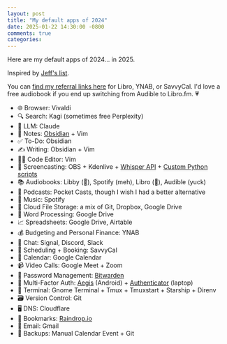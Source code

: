```yaml
---
layout: post
title: "My default apps of 2024"
date: 2025-01-22 14:30:00 -0800
comments: true
categories: 
---
```


Here are my default apps of 2024... in 2025.

Inspired by [Jeff's list](https://micro.webology.dev/2024/12/19/default-apps.html).

You can [find my referral links here](https://raindrop.io/treyhunner/referral-links-47224019) for Libro, YNAB, or SavvyCal.
I'd love a free audiobook if you end up switching from Audible to Libro.fm. 💗

- 🌐 Browser: Vivaldi
- 🔍 Search: Kagi (sometimes free Perplexity)
- 🤖 LLM: Claude
- 📝 Notes: [Obsidian](https://obsidian.md) + Vim
- ✅ To-Do: Obsidian
- ✍ Writing: Obsidian + Vim
- 🧑‍💻 Code Editor: Vim
- 📼 Screencasting: OBS + Kdenlive + [Whisper API](https://github.com/treyhunner/dotfiles/blob/0ab0a3d2df45940e38aad5729f5cdc1c72932226/bin/caption) + [Custom Python scripts](https://github.com/treyhunner/dotfiles/blob/0ab0a3d2df45940e38aad5729f5cdc1c72932226/bin/normalize)
- 📚 Audiobooks: Libby (💖), Spotify (meh), Libro (💖), Audible (yuck)
- 🎤 Podcasts: Pocket Casts, though I wish I had a better alternative
- 🎵 Music: Spotify
- 📁 Cloud File Storage: a mix of Git, Dropbox, Google Drive
- 📜 Word Processing: Google Drive
- 📈 Spreadsheets: Google Drive, Airtable
- 💰 Budgeting and Personal Finance: YNAB
- 💬 Chat: Signal, Discord, Slack
- 📆 Scheduling + Booking: SavvyCal
- 📆 Calendar: Google Calendar
- 📹 Video Calls: Google Meet + Zoom
- 🔐 Password Management: [Bitwarden](https://bitwarden.com)
- 🔏 Multi-Factor Auth: [Aegis](https://play.google.com/store/apps/details?id=com.beemdevelopment.aegis) (Android) + [Authenticator](https://flathub.org/apps/com.belmoussaoui.Authenticator) (laptop)
- 🐚 Terminal: Gnome Terminal + Tmux + Tmuxstart + Starship + Direnv
- 🗃️ Version Control: Git
- 🖥️ DNS: Cloudflare
- 🔖 Bookmarks: [Raindrop.io](https://raindrop.io)
- 📮 Email: Gmail
- 🎒 Backups: Manual Calendar Event + Git
